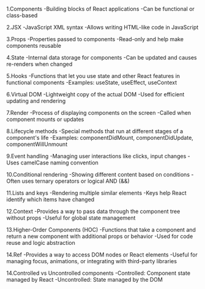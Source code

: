 1.Components
-Building blocks of React applications
-Can be functional or class-based

2.JSX
-JavaScript XML syntax
-Allows writing HTML-like code in JavaScript

3.Props
-Properties passed to components
-Read-only and help make components reusable

4.State
-Internal data storage for components
-Can be updated and causes re-renders when changed

5.Hooks
-Functions that let you use state and other React features in functional components
-Examples: useState, useEffect, useContext

6.Virtual DOM
-Lightweight copy of the actual DOM
-Used for efficient updating and rendering

7.Render
-Process of displaying components on the screen
-Called when component mounts or updates

8.Lifecycle methods
-Special methods that run at different stages of a component's life
-Examples: componentDidMount, componentDidUpdate, componentWillUnmount

9.Event handling
-Managing user interactions like clicks, input changes
-Uses camelCase naming convention

10.Conditional rendering
-Showing different content based on conditions
-Often uses ternary operators or logical AND (&&)

11.Lists and keys
-Rendering multiple similar elements
-Keys help React identify which items have changed

12.Context
-Provides a way to pass data through the component tree without props
-Useful for global state management

13.Higher-Order Components (HOC)
-Functions that take a component and return a new component with additional props or behavior
-Used for code reuse and logic abstraction

14.Ref
-Provides a way to access DOM nodes or React elements
-Useful for managing focus, animations, or integrating with third-party libraries

14.Controlled vs Uncontrolled components
-Controlled: Component state managed by React
-Uncontrolled: State managed by the DOM
